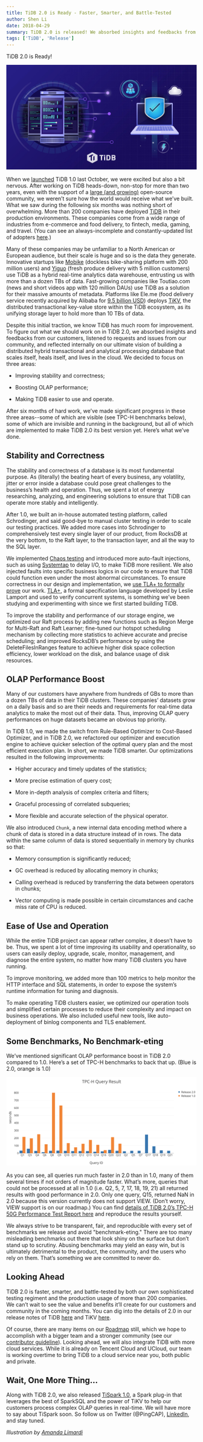 ```yaml
---
title: TiDB 2.0 is Ready - Faster, Smarter, and Battle-Tested
author: Shen Li
date: 2018-04-29
summary: TiDB 2.0 is released! We absorbed insights and feedbacks from our customers, listened to requests and issues from our community, and reflected internally on our ultimate vision of building a distributed hybrid transactional and analytical processing database that scales itself, heals itself, and lives in the cloud. 
tags: ['TiDB', 'Release']
---
```


TiDB 2.0 is Ready!

![TiDB 2.0 is released](media/tidb-2-0-announcement.jpg)

When we [launched](https://pingcap.com/blog/2017-10-17-announcement/#pingcap-launches-tidb-1-0-a-scalable-hybrid-database-solution) TiDB 1.0 last October, we were excited but also a bit nervous. After working on TiDB heads-down, non-stop for more than two years, even with the support of a [large (and growing)](https://github.com/pingcap) open-source community, we weren’t sure how the world would receive what we’ve built. What we saw during the following six months was nothing short of overwhelming. More than 200 companies have deployed [TiDB](http://bit.ly/tidb_repo_publication) in their production environments. These companies come from a wide range of industries from e-commerce and food delivery, to fintech, media, gaming, and travel. (You can see an always-incomplete and constantly-updated list of adopters [here](http://bit.ly/adopters_list).)

Many of these companies may be unfamiliar to a North American or European audience, but their scale is huge and so is the data they generate. Innovative startups like [Mobike](https://www.pingcap.com/blog/Use-Case-TiDB-in-Mobike/) (dockless bike-sharing platform with 200 million users) and [Yiguo](https://www.datanami.com/2018/02/22/hybrid-database-capturing-perishable-insights-yiguo/) (fresh produce delivery with 5 million customers) use TiDB as a hybrid real-time analytics data warehouse, entrusting us with more than a dozen TBs of data. Fast-growing companies like Toutiao.com (news and short videos app with 120 million DAUs) use TiDB as a solution for their massive amounts of metadata. Platforms like Ele.me (food delivery service recently acquired by Alibaba for [9.5 billion USD](https://www.bloomberg.com/news/articles/2018-04-02/alibaba-buys-ele-me-in-deal-that-implies-9-5b-enterprise-value)) deploys [TiKV](https://github.com/pingcap/tikv), the distributed transactional key-value store within the TiDB ecosystem, as its unifying storage layer to hold more than 10 TBs of data. 

Despite this initial traction, we know TiDB has much room for improvement. To figure out what we should work on in TiDB 2.0, we absorbed insights and feedbacks from our customers, listened to requests and issues from our community, and reflected internally on our ultimate vision of building a distributed hybrid transactional and analytical processing database that scales itself, heals itself, and lives in the cloud. We decided to focus on three areas:

* Improving stability and correctness;

* Boosting OLAP performance; 

* Making TiDB easier to use and operate. 

After six months of hard work, we’ve made significant progress in these three areas--some of which are visible (see TPC-H benchmarks below), some of which are invisible and running in the background, but all of which are implemented to make TiDB 2.0 its best version yet. Here’s what we’ve done. 

## Stability and Correctness

The stability and correctness of a database is its most fundamental purpose. As (literally) the beating heart of every business, any volatility, jitter or error inside a database could pose great challenges to the business’s health and operation. Thus, we spent a lot of energy researching, analyzing, and engineering solutions to ensure that TiDB can operate more stably and intelligently. 

After 1.0, we built an in-house automated testing platform, called Schrodinger, and said good-bye to manual cluster testing in order to scale our testing practices. We added more cases into Schrodinger to comprehensively test every single layer of our product, from RocksDB at the very bottom, to the Raft layer, to the transaction layer, and all the way to the SQL layer.

We implemented [Chaos testing](https://thenewstack.io/chaos-tools-and-techniques-for-testing-the-tidb-distributed-newsql-database/) and introduced more auto-fault injections, such as using [Systemtap](https://sourceware.org/systemtap/) to delay I/O, to make TiDB more resilient. We also injected faults into specific business logics in our code to ensure that TiDB could function even under the most abnormal circumstances. To ensure correctness in our design and implementation, we [use TLA+ to formally prove](https://github.com/pingcap/tla-plus) our work. [TLA+](https://en.wikipedia.org/wiki/TLA%2B), a formal specification language developed by Leslie Lamport and used to verify concurrent systems, is something we’ve been studying and experimenting with since we first started building TiDB.

To improve the stability and performance of our storage engine, we optimized our Raft process by adding new functions such as Region Merge for Multi-Raft and Raft Learner; fine-tuned our hotspot scheduling mechanism by collecting more statistics to achieve accurate and precise scheduling; and improved RocksDB’s performance by using the DeleteFilesInRanges feature to achieve higher disk space collection efficiency, lower workload on the disk, and balance usage of disk resources.

## OLAP Performance Boost

Many of our customers have anywhere from hundreds of GBs to more than a dozen TBs of data in their TiDB clusters. These companies’ datasets grow on a daily basis and so are their needs and requirements for real-time data analytics to make the most out of their data. Thus, improving OLAP query performances on huge datasets became an obvious top priority. 

In TiDB 1.0, we made the switch from Rule-Based Optimizer to Cost-Based Optimizer, and in TiDB 2.0, we refactored our optimizer and execution engine to achieve quicker selection of the optimal query plan and the most efficient execution plan. In short, we made TiDB smarter. Our optimizations resulted in the following improvements:

* Higher accuracy and timely updates of the statistics;

* More precise estimation of query cost; 

* More in-depth analysis of complex criteria and filters; 

* Graceful processing of correlated subqueries; 

* More flexible and accurate selection of the physical operator.

We also introduced `Chunk`, a new internal data encoding method where a chunk of data is stored in a data structure instead of in rows. The data within the same column of data is stored sequentially in memory by chunks so that: 

* Memory consumption is significantly reduced; 

* GC overhead is reduced by allocating memory in chunks; 

* Calling overhead is reduced by transferring the data between operators in chunks; 

* Vector computing is made possible in certain circumstances and cache miss rate of CPU is reduced.

## Ease of Use and Operation 

While the entire TiDB project can appear rather complex, it doesn’t have to be. Thus, we spent a lot of time improving its usability and operationality, so users can easily deploy, upgrade, scale, monitor, management, and diagnose the entire system, no matter how many TiDB clusters you have running. 

To improve monitoring, we added more than 100 metrics to help monitor the HTTP interface and SQL statements, in order to expose the system’s runtime information for tuning and diagnosis. 

To make operating TiDB clusters easier, we optimized our operation tools and simplified certain processes to reduce their complexity and impact on business operations. We also included useful new tools, like auto-deployment of binlog components and TLS enablement. 

## Some Benchmarks, No Benchmark-eting

We’ve mentioned significant OLAP performance boost in TiDB 2.0 compared to 1.0. Here’s a set of TPC-H benchmarks to back that up. (Blue is 2.0, orange is 1.0)

![TiDB 2.0 TPC-H query result](media/tpch-query-result.png)

As you can see, all queries run much faster in 2.0 than in 1.0, many of them several times if not orders of magnitude faster. What’s more, queries that could not be processed at all in 1.0 (i.e. Q2, 5, 7, 17, 18, 19, 21) all returned results with good performance in 2.0. Only one query, Q15, returned NaN in 2.0 because this version currently does not support VIEW. (Don’t worry, VIEW support is on our roadmap.) You can find [details of TiDB 2.0’s TPC-H 50G Performance Test Report here](https://github.com/pingcap/docs/blob/master/benchmark/tpch.md) and reproduce the results yourself. 

We always strive to be transparent, fair, and reproducible with every set of benchmarks we release and avoid "benchmark-eting." There are too many misleading benchmarks out there that look shiny on the surface but don’t stand up to scrutiny. Abusing benchmarks may yield an easy win, but is ultimately detrimental to the product, the community, and the users who rely on them. That’s something we are committed to never do.

## Looking Ahead

TiDB 2.0 is faster, smarter, and battle-tested by both our own sophisticated testing regiment and the production usage of more than 200 companies. We can’t wait to see the value and benefits it’ll create for our customers and community in the coming months. You can dig into the details of 2.0 in our release notes of TiDB [here](https://github.com/pingcap/tidb/releases/tag/v2.0.0) and TiKV [here](https://github.com/pingcap/tikv/releases/tag/v2.0.0). 

Of course, there are many items on our [Roadmap](https://github.com/pingcap/docs/blob/master/ROADMAP.md) still, which we hope to accomplish with a bigger team and a stronger community (see our [contributor guideline](https://github.com/pingcap/tidb/blob/master/CONTRIBUTING.md)). Looking ahead, we will also integrate TiDB with more cloud services. While it is already on Tencent Cloud and UCloud, our team is working overtime to bring TiDB to a cloud service near you, both public and private. 

## Wait, One More Thing...

Along with TiDB 2.0, we also released [TiSpark 1.0](https://github.com/pingcap/tispark/releases/tag/1.0), a Spark plug-in that leverages the best of SparkSQL and the power of TiKV to help our customers process complex OLAP queries in real-time. We will have more to say about TiSpark soon. So follow us on Twitter (@PingCAP), [LinkedIn](https://www.linkedin.com/company/pingcap/), and stay tuned. 

*Illustration by [Amanda Limardi](https://www.behance.net/amandalimadff4)*

